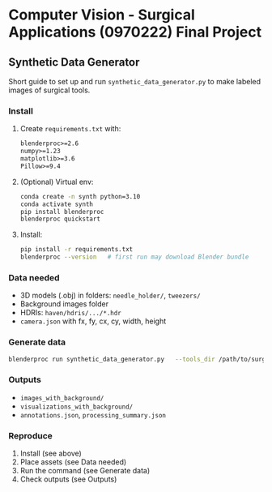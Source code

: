 # Computer Vision - Surgical Applications (0970222) Final Project
## Synthetic Data Generator
Short guide to set up and run `synthetic_data_generator.py` to make labeled images of surgical tools.
### Install
1) Create `requirements.txt` with:
   ```txt
   blenderproc>=2.6
   numpy>=1.23
   matplotlib>=3.6
   Pillow>=9.4
   ```
2) (Optional) Virtual env:
   ```bash
   conda create -n synth python=3.10
   conda activate synth
   pip install blenderproc
   blenderproc quickstart
   ```
3) Install:
   ```bash
   pip install -r requirements.txt
   blenderproc --version   # first run may download Blender bundle
   ```

### Data needed
- 3D models (.obj) in folders: `needle_holder/`, `tweezers/`
- Background images folder
- HDRIs: `haven/hdris/.../*.hdr`
- `camera.json` with fx, fy, cx, cy, width, height

### Generate data
```bash
blenderproc run synthetic_data_generator.py   --tools_dir /path/to/surgical_tools_models   --camera_params /path/to/camera.json   --output_dir DATASET_01   --num_images 10   --categories needle_holder tweezers   --backgrounds_dir /path/to/backgrounds   --haven_path /path/to/haven/
```

### Outputs
- `images_with_background/`
- `visualizations_with_background/`
- `annotations.json`, `processing_summary.json`

### Reproduce
1) Install (see above)
2) Place assets (see Data needed)
3) Run the command (see Generate data)
4) Check outputs (see Outputs)
